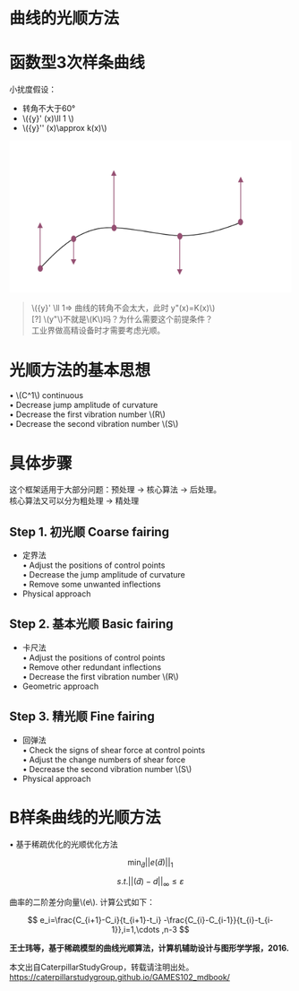 # 曲线的光顺方法    


# 函数型3次样条曲线   

小扰度假设：       
* 转角不大于60°     
* \\({y}' (x)\ll 1 \\)       
* \\({y}'' (x)\approx k(x)\\)      

![](../assets/光顺13.png)  

> \\({y}' \ll 1⇒  曲线的转角不会太大，此时 y"(x)=K(x)\\)    
[?]  \\(y"\\)不就是\\(K\\)吗？为什么需要这个前提条件？     
工业界做高精设备时才需要考虑光顺。   

# 光顺方法的基本思想    

• \\(C^1\\) continuous     
• Decrease jump amplitude of curvature      
• Decrease the first vibration number \\(R\\)     
• Decrease the second vibration number \\(S\\)     


# 具体步骤    

这个框架适用于大部分问题：预处理 → 核心算法 → 后处理。  
核心算法又可以分为粗处理 → 精处理   
## Step 1. 初光顺 Coarse fairing    
* 定界法    
• Adjust the positions of control points    
• Decrease the jump amplitude of curvature     
• Remove some unwanted inflections     
* Physical approach    


## Step 2. 基本光顺 Basic fairing   

* 卡尺法     
• Adjust the positions of control points    
• Remove other redundant inflections    
• Decrease the first vibration number \\(R\\)      
* Geometric approach      


## Step 3. 精光顺 Fine fairing   

* 回弹法     
• Check the signs of shear force at control points     
• Adjust the change numbers of shear force     
• Decrease the second vibration number \\(S\\)      
* Physical approach     

# B样条曲线的光顺方法    


• 基于稀疏优化的光顺优化方法     

$$
\min_{\tilde{d} } ||e(\tilde{d} )||_1
$$

$$
s.t.||(\tilde{d} )-d||_\infty \le \varepsilon 
$$

曲率的二阶差分向量\\(e\\). 计算公式如下：

$$
e_i=\frac{C_{i+1}-C_i}{t_{i+1}-t_i} -\frac{C_{i}-C_{i-1}}{t_{i}-t_{i-1}},i=1,\cdots ,n-3 
$$


**王士玮等，基于稀疏模型的曲线光顺算法，计算机辅助设计与图形学学报，2016.**      

本文出自CaterpillarStudyGroup，转载请注明出处。
https://caterpillarstudygroup.github.io/GAMES102_mdbook/


